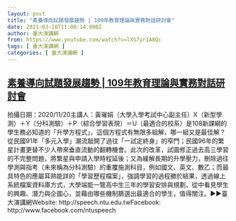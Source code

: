 ```yaml
---
layout: post
title: "素養導向試題發展趨勢 | 109年教育理論與實務對話研討會"
date: 2021-03-10T11:00:14.000Z
author: 臺大演講網
from: https://www.youtube.com/watch?v=lXS7yr1A8Qc
tags: [ 臺大演講網 ]
categories: [ 臺大演講網 ]
---
```

<!--1615374014000-->
[素養導向試題發展趨勢 | 109年教育理論與實務對話研討會](https://www.youtube.com/watch?v=lXS7yr1A8Qc)
------

<div>
拍攝日期：2020/11/20主講人：黃璀娟（大學入學考試中心副主任）X（新型學測）＋Y（分科測驗）＋P（綜合學習表現）＝U（最適合的校系）是108新課綱的學生務必知道的「升學方程式」，這個方程式有無限多組解，哪一組又是最佳解？從民國91年「多元入學」潮流敲開了過往「一試定終身」的窄門；民國96年的繁星計畫更替不少人帶來垂直流動的翻轉機會。此次的改革，試圖修正過去高三學習的不完整問題，將繁星與申請入學時程延後；又為緩解長期的升學壓力，刪除過往學測與指考（未來稱為分科測驗）的重覆施測科目，例如國文、英文、數乙；而最具特色的應屬耳熟能詳的「學習歷程檔案」，強調學習的過程勝於結果，透過線上系統檔案資料庫方式，大學端能一覽高中生三年的學習安排與規劃，從中看見學生的興趣、潛力與企圖心，並藉由哪些機制篩選出最適合的學生，值得關注。►►臺大演講網Website: http://speech.ntu.edu.twFacebook: http://www.facebook.com/ntuspeech
</div>
